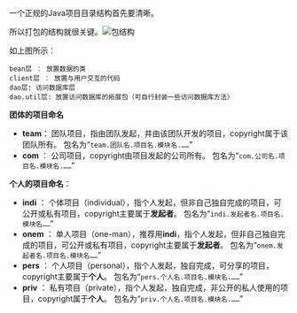 一个正规的Java项目目录结构首先要清晰。

所以打包的结构就很关键。![包结构](http://imgbed-xia-2.oss-cn-hangzhou.aliyuncs.com/img/包结构.png)

如上图所示：

```
bean层 ： 放置数据的类
client层 ： 放置与用户交互的代码
dao层: 访问数据库层
dao.util层: 放置访问数据库的拓展包（可自行封装一些访问数据库方法）
```

**团体的项目命名**

- **team**： 团队项目，指由团队发起，并由该团队开发的项目，copyright属于该团队所有。 包名为“`team.团队名.项目名.模块名.……`”
- **com** ： 公司项目，copyright由项目发起的公司所有。 包名为“`com.公司名.项目名.模块名.……`”

**个人的项目命名**：

- **indi** ： 个体项目（individual），指个人发起，但非自己独自完成的项目，可公开或私有项目，copyright主要属于**发起者**。 包名为“`indi.发起者名.项目名.模块名……`”
- **onem** ： 单人项目（one-man），推荐用**indi**，指个人发起，但非自己独自完成的项目，可公开或私有项目，copyright主要属于**发起者**。 包名为“`onem.发起者名.项目名.模块名……`”
- **pers** ： 个人项目（personal），指个人发起，独自完成，可分享的项目，copyright主要属于**个人**。 包名为“`pers.个人名.项目名.模块名.……`”
- **priv** ： 私有项目（private），指个人发起，独自完成，非公开的私人使用的项目，copyright属于**个人**。 包名为“`priv.个人名.项目名.模块名.……`”